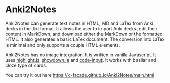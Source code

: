 # Anki2Notes

Anki2Notes can generate text notes in HTML, MD and LaTex from Anki decks in the .txt format.
It allows the user to import Anki decks, edit their content in MarkDown, and download either the MarkDown or the formatted HTML. It also generates a basic LaTex document. The conversion into LaTex is minimal and only supports a couple HTML elements.

Anki2Notes has no image integration. It is written in vanilla Javascript.
It uses [highlight.js](https://highlightjs.org/), [showdown.js](https://showdownjs.com/) and [code-input](https://github.com/WebCoder49/code-input). It works with basilar and cloze type of cards.

You can try it out here https://c-facade.github.io/Anki2Notes/main.html

